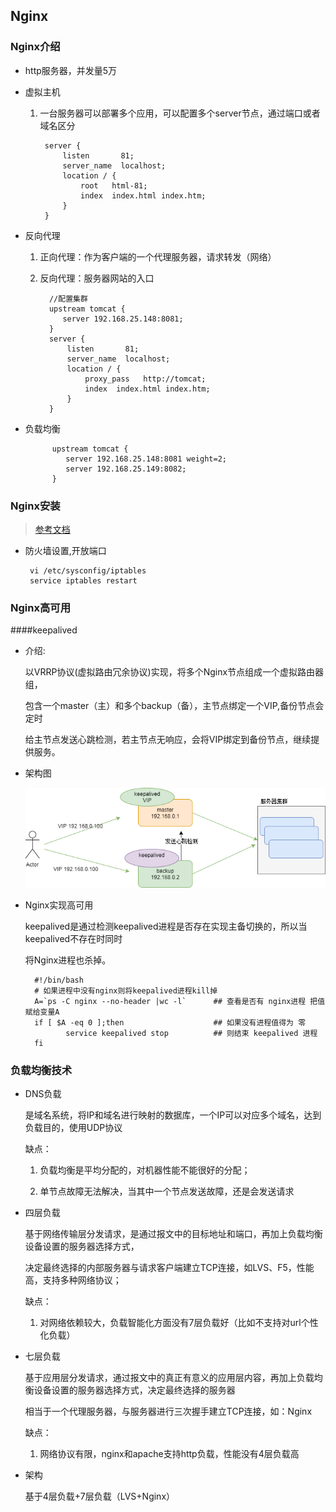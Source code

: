 ## Nginx

### Nginx介绍

 - http服务器，并发量5万
 
 - 虚拟主机
 
    1. 一台服务器可以部署多个应用，可以配置多个server节点，通过端口或者域名区分
    
            server {
                listen       81;
                server_name  localhost;
                location / {
                    root   html-81;
                    index  index.html index.htm;
                }
            }
 
 - 反向代理
 
    1. 正向代理：作为客户端的一个代理服务器，请求转发（网络）
    
    2. 反向代理：服务器网站的入口
             
             //配置集群
             upstream tomcat {
                server 192.168.25.148:8081;
             }
             server {
                 listen       81;
                 server_name  localhost;
                 location / {
                     proxy_pass   http://tomcat;
                     index  index.html index.htm;
                 }
             }
  
 
 - 负载均衡
            
             upstream tomcat {
                server 192.168.25.148:8081 weight=2;
                server 192.168.25.149:8082;
             }


### Nginx安装

 >[参考文档](nginx安装手册.doc)
 
 - 防火墙设置,开放端口
 
        vi /etc/sysconfig/iptables
        service iptables restart
        
### Nginx高可用

####keepalived

- 介绍:

    以VRRP协议(虚拟路由冗余协议)实现，将多个Nginx节点组成一个虚拟路由器组，
  
  包含一个master（主）和多个backup（备），主节点绑定一个VIP,备份节点会定时
  
  给主节点发送心跳检测，若主节点无响应，会将VIP绑定到备份节点，继续提供服务。
  
- 架构图

  ![](keepalived高可用.png)
  
- Nginx实现高可用

    keepalived是通过检测keepalived进程是否存在实现主备切换的，所以当keepalived不存在时同时
    
    将Nginx进程也杀掉。
    
    
        #!/bin/bash
        # 如果进程中没有nginx则将keepalived进程kill掉
        A=`ps -C nginx --no-header |wc -l`      ## 查看是否有 nginx进程 把值赋给变量A 
        if [ $A -eq 0 ];then                    ## 如果没有进程值得为 零
               service keepalived stop          ## 则结束 keepalived 进程
        fi  
        
### 负载均衡技术

- DNS负载

   是域名系统，将IP和域名进行映射的数据库，一个IP可以对应多个域名，达到负载目的，使用UDP协议
    
   缺点：
        
     1. 负载均衡是平均分配的，对机器性能不能很好的分配；
     
     2. 单节点故障无法解决，当其中一个节点发送故障，还是会发送请求
     
- 四层负载

    基于网络传输层分发请求，是通过报文中的目标地址和端口，再加上负载均衡设备设置的服务器选择方式，
    
    决定最终选择的内部服务器与请求客户端建立TCP连接，如LVS、F5，性能高，支持多种网络协议；
    
    缺点：
    
     1. 对网络依赖较大，负载智能化方面没有7层负载好（比如不支持对url个性化负载）
     
- 七层负载

    基于应用层分发请求，通过报文中的真正有意义的应用层内容，再加上负载均衡设备设置的服务器选择方式，决定最终选择的服务器
    
    相当于一个代理服务器，与服务器进行三次握手建立TCP连接，如：Nginx
    
    缺点：
    
     1. 网络协议有限，nginx和apache支持http负载，性能没有4层负载高
     
- 架构

  基于4层负载+7层负载（LVS+Nginx）   
              
         


